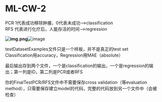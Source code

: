 # ML-CW-2

PCR 1代表成功移除肿瘤，0代表未成功——>classification\
RFS 代表进行化疗后，人能存活的时间——>regression

**![img.png](img.png)**![image](https://user-images.githubusercontent.com/116068913/202206017-1355ce86-4260-4c57-abff-ca231786a3ac.png)


testDatasetExamples文件只是一个样板，并不是真正的test set\
Classification用accuracy，Regression用MAE（absolute）

最后输出存到两个文件，一个是classification的输出，一个是regression的输出；第一列是ID，第二列是PCR或者RFS

你的FinalTestPCR/RFS文件中不需要保存cross validation（等evaluation method），只需要保存建立model的代码，完整的代码放到另一个文件中（会被检查）
